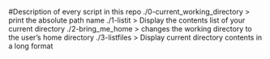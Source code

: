 #Description of every script in this repo
./0-current_working_directory > print the absolute path name
./1-listit > Display the contents list of your current directory
./2-bring_me_home > changes the working directory to the user’s home directory
./3-listfiles > Display current directory contents in a long format
